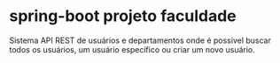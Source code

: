 # spring-boot projeto faculdade

Sistema API REST de usuários e departamentos onde é possivel buscar todos os usuários, um usuário específico ou criar um novo usuário.
